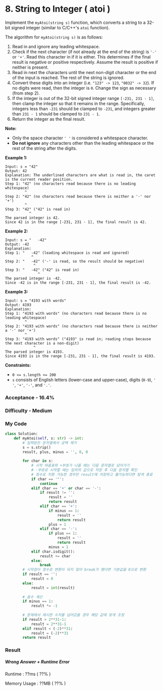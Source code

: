 # 8. String to Integer ( atoi )

Implement the `myAtoi(string s)` function, which converts a string to a 32-bit signed integer (similar to C/C++'s `atoi` function).

The algorithm for `myAtoi(string s)` is as follows:

1. Read in and ignore any leading whitespace.
2. Check if the next character (if not already at the end of the string) is `'-'` or `'+'`. Read this character in if it is either. This determines if the final result is negative or positive respectively. Assume the result is positive if neither is present.
3. Read in next the characters until the next non-digit character or the end of the input is reached. The rest of the string is ignored.
4. Convert these digits into an integer (i.e. `"123" -> 123`, `"0032" -> 32`). If no digits were read, then the integer is `0`. Change the sign as necessary (from step 2).
5. If the integer is out of the 32-bit signed integer range `[-231, 231 - 1]`, then clamp the integer so that it remains in the range. Specifically, integers less than `-231` should be clamped to `-231`, and integers greater than `231 - 1` should be clamped to `231 - 1`.
6. Return the integer as the final result.

**Note:**

- Only the space character `' '` is considered a whitespace character.
- **Do not ignore** any characters other than the leading whitespace or the rest of the string after the digits.

 

**Example 1:**

```
Input: s = "42"
Output: 42
Explanation: The underlined characters are what is read in, the caret is the current reader position.
Step 1: "42" (no characters read because there is no leading whitespace)
         ^
Step 2: "42" (no characters read because there is neither a '-' nor '+')
         ^
Step 3: "42" ("42" is read in)
           ^
The parsed integer is 42.
Since 42 is in the range [-231, 231 - 1], the final result is 42.
```

**Example 2:**

```
Input: s = "   -42"
Output: -42
Explanation:
Step 1: "   -42" (leading whitespace is read and ignored)
            ^
Step 2: "   -42" ('-' is read, so the result should be negative)
             ^
Step 3: "   -42" ("42" is read in)
               ^
The parsed integer is -42.
Since -42 is in the range [-231, 231 - 1], the final result is -42.
```

**Example 3:**

```
Input: s = "4193 with words"
Output: 4193
Explanation:
Step 1: "4193 with words" (no characters read because there is no leading whitespace)
         ^
Step 2: "4193 with words" (no characters read because there is neither a '-' nor '+')
         ^
Step 3: "4193 with words" ("4193" is read in; reading stops because the next character is a non-digit)
             ^
The parsed integer is 4193.
Since 4193 is in the range [-231, 231 - 1], the final result is 4193.
```

 

**Constraints:**

- `0 <= s.length <= 200`
- `s` consists of English letters (lower-case and upper-case), digits (`0-9`), `' '`, `'+'`, `'-'`, and `'.'`.



### Acceptance - 16.4%

### Difficulty - Medium



### My Code

```python
class Solution:
    def myAtoi(self, s: str) -> int:
        # 입력받은 문자열에서 공백 제거
        s = s.strip()
        result, plus, minus = '', 0, 0
    
        for char in s:
            # 시작 따옴표와 +부호가 나올 때는 다음 문자열로 넘어가기
            # -부호로 시작할 때는 임의의 값으로 저장 후 다음 문자열 확인
            # 정수로 치환 가능한 경우만 result에 저장하고 불가능하다면 탐색 종료
            if char == '"':
                continue
            elif char == '+' or char == '-':
                if result != '':
                    result = ''
                    return result
                elif char == '+':
                    if minus == 1:
                        result = ''
                        return result
                    plus = 1
                elif char == '-':
                    if plus == 1:
                        result = ''
                        return result
                    minus = 1
            elif char.isdigit():
                result += char
            else:
                break
        # 시작점이 정수로 변환이 되지 않아 break가 됐다면 기본값을 0으로 변환
        if result == '':
            result = 0
        else:
            result = int(result)
        
        # 음수 계산
        if minus == 1:
            result *= -1
        
        # 문제에서 제시한 수치를 넘어갔을 경우 해당 값에 맞게 조정
        if result > 2**31-1:
            result = 2**31-1
        elif result < (-2)**31:
            result = (-2)**31
        return result
```



### Result

##### Wrong Answer + Runtime Error

Runtime : ??ms ( ??% )

Memory Usage : ??MB ( ??% )
